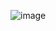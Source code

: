 ![image](https://github.com/MohammadAlqam/Foothill_Task/assets/88941388/9f35b4f4-6fb6-49e5-999c-784f52b8b05a)
